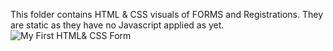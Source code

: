 This folder contains HTML & CSS visuals of FORMS and Registrations. They are static as they have no Javascript applied as yet.
![My First HTML& CSS Form](.image\Screenshot-My-First-Form.PNG)
